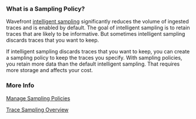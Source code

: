 ### What is a Sampling Policy? 

Wavefront [intelligent sampling](http://docs-sandbox-b.wavefront.com/trace_data_sampling.html) significantly reduces the volume of ingested traces and is enabled by default. The goal of intelligent sampling is to retain traces that are likely to be informative. But sometimes intelligent sampling discards traces that you want to keep. 

If intelligent sampling discards traces that you want to keep, you can create a sampling policy to keep the traces you specify. With sampling policies, you retain more data than the default intelligent sampling. That requires more storage and affects your cost. 

### More Info

[Manage Sampling Policies](https://docs.wavefront.com/trace_sampling_policies.html)

[Trace Sampling Overview](https://docs.wavefront.com/trace_data_sampling.html#how-it-works)

